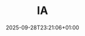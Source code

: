 ---
title: "IA"
description: "Inteligencia Artificial: modelos, algoritmos y aplicaciones."
draft: false
date: "2025-09-28T23:21:06+01:00"
url: "etiqueta/ia"
---
